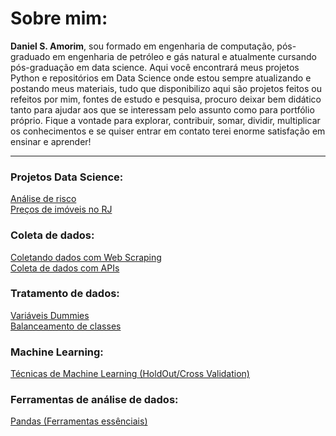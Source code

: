 # Sobre mim:
<strong>Daniel S. Amorim</strong>, sou formado em engenharia de computação, pós-graduado em engenharia de petróleo e gás natural e atualmente cursando pós-graduação em data science. Aqui você encontrará meus projetos Python e repositórios em Data Science onde estou sempre atualizando e postando meus materiais, tudo que disponibilizo aqui são projetos feitos ou refeitos por mim, fontes de estudo e pesquisa, procuro deixar bem didático tanto para ajudar aos que se interessam pelo assunto como para portfólio próprio. Fique a vontade para explorar, contribuir, somar, dividir, multiplicar os conhecimentos e se quiser entrar em contato terei enorme satisfação em ensinar e aprender!
<hr>

### Projetos Data Science:

<a href='https://github.com/dev-daniel-amorim/Data_science-Analise-de-risco'> Análise de risco </a><br>
<a href='https://github.com/dev-daniel-amorim/DS-Machine_learning'> Preços de imóveis no RJ </a><br>

### Coleta de dados:

<a href='https://github.com/dev-daniel-amorim/Coleta_de_dados-WebScraping'> Coletando dados com Web Scraping </a><br>
<a href='https://github.com/dev-daniel-amorim/Coleta_de_dados-APIs'> Coleta de dados com APIs </a><br>

### Tratamento de dados:

<a href='https://github.com/dev-daniel-amorim/DS-Variaveis_Dummies'> Variáveis Dummies </a><br>
<a href='https://github.com/dev-daniel-amorim/DS-Balanceamento_de_classes/blob/main/README.md'> Balanceamento de classes </a><br>

### Machine Learning:

<a href='https://github.com/dev-daniel-amorim/ML-Tecnicas'> Técnicas de Machine Learning (HoldOut/Cross Validation) </a>

### Ferramentas de análise de dados:

<a href='https://github.com/dev-daniel-amorim/Analise_de_dados-Ferramentas'> Pandas (Ferramentas essênciais)</a><br>
